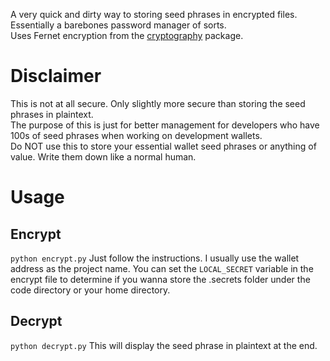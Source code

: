 A very quick and dirty way to storing seed phrases in encrypted files.\
Essentially a barebones password manager of sorts.\
Uses Fernet encryption from the [cryptography](https://cryptography.io/en/latest/fernet/) package.

# Disclaimer
This is not at all secure. Only slightly more secure than storing the seed phrases in plaintext.\
The purpose of this is just for better management for developers who have 100s of seed phrases when working on development wallets.\
Do NOT use this to store your essential wallet seed phrases or anything of value. Write them down like a normal human.

# Usage
## Encrypt
`python encrypt.py`
Just follow the instructions. I usually use the wallet address as the project name.
You can set the `LOCAL_SECRET` variable in the encrypt file to determine if you wanna store the .secrets folder under the code directory or your home directory.

## Decrypt
`python decrypt.py`
This will display the seed phrase in plaintext at the end.

